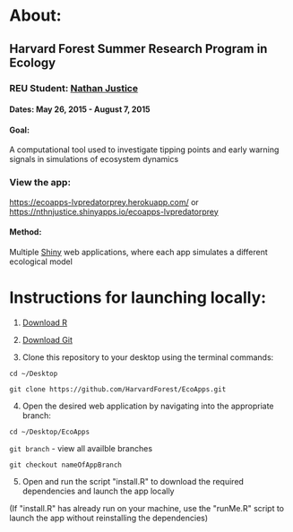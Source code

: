 # About:

## Harvard Forest Summer Research Program in Ecology

### REU Student: [Nathan Justice](mailto:n.justice@outlook.com)

#### Dates: May 26, 2015 - August 7, 2015

#### Goal: 
A computational tool used to investigate tipping points and early warning signals in simulations of ecosystem dynamics

### View the app:
https://ecoapps-lvpredatorprey.herokuapp.com/
or
https://nthnjustice.shinyapps.io/ecoapps-lvpredatorprey

#### Method: 
Multiple [Shiny](http://shiny.rstudio.com/) web applications, where each app simulates a different ecological model

# Instructions for launching locally:

1) [Download R](https://www.r-project.org/)

2) [Download Git](https://git-scm.com/downloads)

3) Clone this repository to your desktop using the terminal commands:

`cd ~/Desktop`

`git clone https://github.com/HarvardForest/EcoApps.git`

4) Open the desired web application by navigating into the appropriate branch:

`cd ~/Desktop/EcoApps`

`git branch` - view all availble branches

`git checkout nameOfAppBranch`

5) Open and run the script "install.R" to download the required
  dependencies and launch the app locally
  
(If "install.R" has already run on your machine, use the "runMe.R"
script to launch the app without reinstalling the dependencies)
